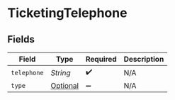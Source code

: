 # TicketingTelephone


## Fields

| Field                                                                             | Type                                                                              | Required                                                                          | Description                                                                       |
| --------------------------------------------------------------------------------- | --------------------------------------------------------------------------------- | --------------------------------------------------------------------------------- | --------------------------------------------------------------------------------- |
| `telephone`                                                                       | *String*                                                                          | :heavy_check_mark:                                                                | N/A                                                                               |
| `type`                                                                            | [Optional<TicketingTelephoneType>](../../models/shared/TicketingTelephoneType.md) | :heavy_minus_sign:                                                                | N/A                                                                               |